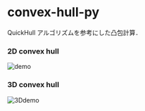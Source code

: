 # convex-hull-py

QuickHull アルゴリズムを参考にした凸包計算．

### 2D convex hull
![demo](https://user-images.githubusercontent.com/86150927/146212358-e98ab501-3f3a-463f-b6a9-7e556b69dbfc.gif)

### 3D convex hull
![3Ddemo](https://user-images.githubusercontent.com/86150927/146437810-d41b1c19-a76a-4905-8f0c-cc7fad36ece8.gif)
